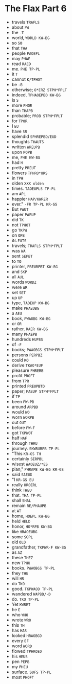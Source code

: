 # The Flax Part 6

* travels `TRAFLS`
* about `PW`
* the `-T`
* world, `WORLD KW-BG`
* so `SO`
* that `THA`
* people `PAOEPL`
* may `PHAE`
* read `RAED`
* me. `PHE TP-PL`
* it `T`
* cannot `K/TPHOT`
* be `-B`
* otherwise; `O*ERZ STPH*FPLT`
* indeed, `TPHAOEPBD KW-BG`
* is `S`
* more `PHOR`
* than `THAPB`
* probable; `PROB STPH*FPLT`
* for `TPOR`
* I `EU`
* have `SR`
* splendid `SPHREPBD/EUD`
* thoughts `THAUTS`
* written `WREUPB`
* upon `POPB`
* me, `PHE KW-BG`
* had `H`
* pretty `PREUT`
* flowers `TPHRO*URS`
* in `TPH`
* olden `XXX olden`
* times. `TAOEUPLS TP-PL`
* am `APL`
* happier `HAP/KWRER`
* ever." `-FR TP-PL KR-GS`
* But `PWUT`
* paper `PAEUP`
* did `TK`
* not `TPHOT`
* go `TKPW`
* on `OPB`
* its `EUTS`
* travels; `TRAFLS STPH*FPLT`
* was `WA`
* sent `SEPBT`
* to `TO`
* printer, `PREURPBT KW-BG`
* and `SKP`
* all `AUL`
* words `WORDZ`
* were `WR`
* set `SET`
* up `UP`
* type, `TAOEUP KW-BG`
* make `PHAEUBG`
* a `AEU`
* book, `PWAOBG KW-BG`
* or `OR`
* rather, `RAER KW-BG`
* many `PHAEPB`
* hundreds `HUPBS`
* of `-F`
* books; `PWAOBGS STPH*FPLT`
* persons `PERPBZ`
* could `KO`
* derive `TKAO*EUF`
* pleasure `PHRERB`
* profit `PROFT`
* from `TPR`
* printed `PREUPBTD`
* paper; `PAEUP STPH*FPLT`
* if `TP`
* been `PW-PB`
* around `ARPBD`
* would `WO`
* worn `WORPB`
* out `OUT`
* before `PW-F`
* got `TKPWOT`
* half `HAF`
* through `THRU`
* journey. `SKWRURPB TP-PL`
* "This `KR-GS TH`
* certainly `SERPBL`
* wisest `WAOEUZ/*ES`
* plan," `PHRAPB KW-BG KR-GS`
* said `SAEUD`
* "I `KR-GS EU`
* really `HROERL`
* think `THEU`
* that. `THA TP-PL`
* shall `SHAL`
* remain `RE/PHAUPB`
* at `AT`
* home, `HOEPL KW-BG`
* held `HELD`
* honor, `HO*RPB KW-BG`
* like `HRAOEUBG`
* some `SOPL`
* old `OLD`
* grandfather, `TKPWR-F KW-BG`
* as `AZ`
* these `THEZ`
* new `TPHU`
* books. `PWAOBGS TP-PL`
* they `THE`
* will `HR`
* do `TKO`
* good. `TKPWAOD TP-PL`
* wandered `WAPBD/-D`
* do. `TKO TP-PL`
* Yet `KWRET`
* he `E`
* who `WHO`
* wrote `WRO`
* this `TH`
* has `HAS`
* looked `HRAOBGD`
* every `EF`
* word `WORD`
* flowed `TPHROED`
* his `HEUS`
* pen `PEPB`
* my `PHEU`
* surface. `SUFS TP-PL`
* most `PHOFT`
